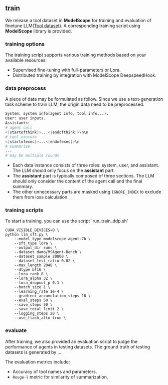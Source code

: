 ## train

We release a tool dataset in **ModelScope** for training and evaluation of finetune LLM([Tool dataset](https://www.modelscope.cn/datasets/modelscope/ms_hackathon_23_agent_train_dev/summary)). A corresponding training script using **ModelScope** library is provided.


### training options

The training script supports various training methods based on your available resources:

- Supervised fine-tuning with full-parameters or Lora.
- Distributed training by integration with ModelScope DeepspeedHook.

### data preprocess

A piece of data may be formulated as follow. Since we use a text-generation task scheme to train LLM, the origin data need to be preprocessed.

```Python
System: system info(agent info, tool info...).
User: user inputs.
Assistants:
# agent call
<|startofthink|>...<|endofthink|>\n\n
# tool execute
<|startofexec|>...<|endofexec|>\n
# summarize
...
# may be multiple rounds
```

- Each data instance consists of three roles: system, user, and assistant. The LLM should only focus on the **assistant** part.
- The **assistant** part is typically composed of three sections. The LLM should only consider the content of the agent call and the final summary.
- The other unnecessary parts are masked using `IGNORE_INDEX` to exclude them from loss calculation.

### training scripts

To start a training, you can use the script `run_train_ddp.sh'

```Shell
CUDA_VISIBLE_DEVICES=0 \
python llm_sft.py \
    --model_type modelscope-agent-7b \
    --sft_type lora \
    --output_dir runs \
    --dataset damo/MSAgent-Bench \
    --dataset_sample 20000 \
    --dataset_test_ratio 0.02 \
    --max_length 2048 \
    --dtype bf16 \
    --lora_rank 8 \
    --lora_alpha 32 \
    --lora_dropout_p 0.1 \
    --batch_size 1 \
    --learning_rate 1e-4 \
    --gradient_accumulation_steps 16 \
    --eval_steps 50 \
    --save_steps 50 \
    --save_total_limit 2 \
    --logging_steps 20 \
    --use_flash_attn true \
```

### evaluate

After training, we also provided an evaluation script to judge the performance of agents in testing datasets. The ground truth of testing datasets is generated by ...

The evaluation metrics include:
- Accuracy of tool names and parameters.
- `Rouge-l` metric for similarity of summarization.
